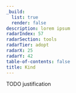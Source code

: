 ```yaml
---
_build:
  list: true
  render: false
description: lorem ipsum
radarIndex: 57
radarSection: tools
radarTier: adopt
radarX: 25
radarY: 42
table-of-contents: false
title: Kind
---
```


TODO justification
